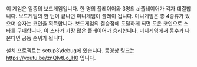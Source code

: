 이 게임은 일종의 보드게임입니다.
한 명의 플레이어와 3명의 ai플레이어가 각자 대결합니다.
보드게임의 한 턴이 끝나면 미니게임이 플레이 됩니다.
미니게임은 총 4종류가 있으며 승자는 코인을 획득합니다.
보드게임의 결승점에 도달하게 되면 모은 코인으로 스타를 구매합니다.
이 스타가 가장 많은 플레이어가 승리합니다.
미니게임에서 동수가 나온다면 공동 순위가 됩니다.

설치 프로젝트는 setup3\debug에 있습니다.
동영상 링크는 https://youtu.be/znQIvtLo_H0 입니다.